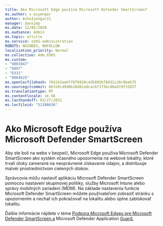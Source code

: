 ```yaml
---
title: Ako Microsoft Edge používa Microsoft Defender SmartScreen?
ms.author: v-aiyengar
author: AshaIyengar21
manager: dansimp
ms.date: 12/05/2020
ms.audience: Admin
ms.topic: article
ms.service: o365-administration
ROBOTS: NOINDEX, NOFOLLOW
localization_priority: Normal
ms.collection: Adm_O365
ms.custom:
- "9003847"
- "6897"
- "8331"
- "9004625"
ms.openlocfilehash: f03243ae6ff076920c4d5895b78931c26c9be675
ms.sourcegitcommit: 6bfe9cd9d0b18481e0cac6f1f5bc86ed7df31037
ms.translationtype: MT
ms.contentlocale: sk-SK
ms.lasthandoff: 03/27/2021
ms.locfileid: "51398636"
---
```

# <a name="how-microsoft-edge-uses-microsoft-defender-smartscreen"></a>Ako Microsoft Edge používa Microsoft Defender SmartScreen

Aby ste boli na webe v bezpečí, Microsoft Edge používa Microsoft Defender SmartScreen ako systém včasného upozornenia na webové lokality, ktoré trvali útoky zamerané na neoprávnené získavanie údajov, a distribuuje malvér prostredníctvom cielených útokov.

Správcovia môžu nastaviť aplikáciu Microsoft Defender SmartScreen pomocou nastavení skupinovej politiky, služby Microsoft Intune alebo správy mobilných zariadení (MDM). Na základe nastavenia funkcie Microsoft Defender SmartScreen môžete používateľom zobraziť stránku s upozornením a nechať ich pokračovať na lokalitu alebo úplne zablokovať lokalitu.

Ďalšie informácie nájdete v téme [Podpora Microsoft Edgeu pre Microsoft Defender SmartScreen a](https://go.microsoft.com/fwlink/?linkid=2133081) Microsoft Defender Application [Guard.](https://go.microsoft.com/fwlink/?linkid=2132839)